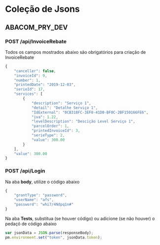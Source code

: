 # Coleção de Jsons

## ABACOM\_PRY\_DEV

### POST /api/InvoiceRebate

Todos os campos mostrados abaixo são obrigatórios para criação de InvoiceRebate

```javascript
{
    "canceller": false,
    "invoiceId": 9,
    "number": 1,
    "printedDate": "2019-12-03",
    "serieId": 17,
    "services": [
        {
            "description": "Serviço 1",
            "detail": "Detalhe Serviço 1",
	        "IdExternal": "0CB318FC-3EF0-41D0-BF0C-2BF150166FE6",
            "iva": 1.22,
            "levelDescription": "Descição Level Serviço 1",
            "parcelOrder": 1,
            "printedInvoiceId": 3,
            "serieType": 2,
            "value": 300.00
        }
    ],
    "value": 300.00
}
```

### POST /api/Login

Na aba **body**, utilize o código abaixo

```javascript
{
    "grantType": "password",
    "userName": "afs",
    "password": "whi7/4Ndpq1n#"
}
```

Na aba **Tests**, substitua \(se houver código\) ou adicione \(se não houver\) o pedaçõ de código abaixo

```javascript
var jsonData = JSON.parse(responseBody);
pm.environment.set("token", jsonData.token);
```


